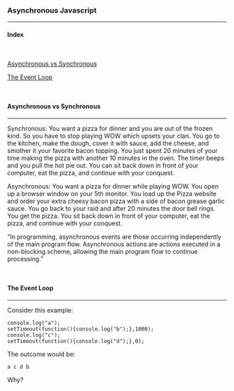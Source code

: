 ### Asynchronous Javascript
_____

#### Index

<br>

[Asynchronous vs Synchronous](#asynchronous-vs-synchronous)

[The Event Loop](#the-event-loop)

<br>

#### Asynchronous vs Synchronous
_________

Synchronous: You want a pizza for dinner and you are out of the frozen kind. So you have to stop playing WOW which upsets your clan. You go to the kitchen, make the dough, cover it with sauce, add the cheese, and smother it your favorite bacon topping. You just spent 20 minutes of your time making the pizza with another 10 minutes in the oven. The timer beeps and you pull the hot pie out. You can sit back down in front of your computer, eat the pizza, and continue with your conquest.

Asynchronous: You want a pizza for dinner while playing WOW. You open up a browser window on your 5th monitor. You load up the Pizza website and order your extra cheesy bacon pizza with a side of bacon grease garlic sauce. You go back to your raid and after 20 minutes the door bell rings. You get the pizza. You sit back down in front of your computer, eat the pizza, and continue with your conquest.

”In programming, asynchronous events are those occurring independently of the main program flow. Asynchronous actions are actions executed in a non-blocking scheme, allowing the main program flow to continue processing.”

<br>

#### The Event Loop
______

Consider this example:

```console.clear();
console.log("a");
setTimeout(function(){console.log("b");},1000);
console.log("c");
setTimeout(function(){console.log("d");},0);
```
The outcome would be:

```
a c d b
```

Why?
